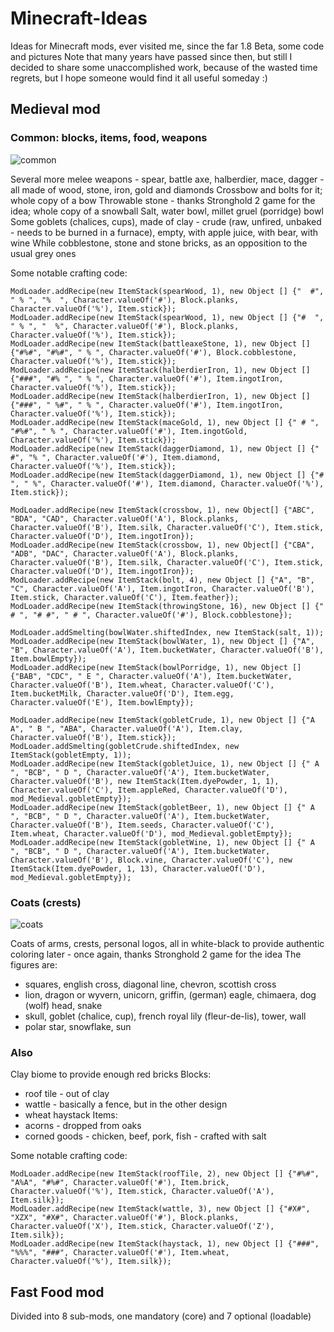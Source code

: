 # Minecraft-Ideas
Ideas for Minecraft mods, ever visited me, since the far 1.8 Beta, some code and pictures
Note that many years have passed since then, but still I decided to share some unaccomplished work, because of the wasted time regrets, but I hope someone would find it all useful someday :)

## Medieval mod

### Common: blocks, items, food, weapons

![common](https://github.com/MxGrv/Minecraft-Ideas/assets/18613763/87506e24-3a6b-405d-b61d-28237c9763fa)

Several more melee weapons - spear, battle axe, halberdier, mace, dagger - all made of wood, stone, iron, gold and diamonds
Crossbow and bolts for it; whole copy of a bow
Throwable stone - thanks Stronghold 2 game for the idea; whole copy of a snowball
Salt, water bowl, millet gruel (porridge) bowl
Some goblets (chalices, cups), made of clay - crude (raw, unfired, unbaked - needs to be burned in a furnace), empty, with apple juice, with bear, with wine
While cobblestone, stone and stone bricks, as an opposition to the usual grey ones

Some notable crafting code:
```
ModLoader.addRecipe(new ItemStack(spearWood, 1), new Object [] {"  #", " % ", "%  ", Character.valueOf('#'), Block.planks, Character.valueOf('%'), Item.stick});
ModLoader.addRecipe(new ItemStack(spearWood, 1), new Object [] {"#  ", " % ", "  %", Character.valueOf('#'), Block.planks, Character.valueOf('%'), Item.stick});
ModLoader.addRecipe(new ItemStack(battleaxeStone, 1), new Object [] {"#%#", "#%#", " % ", Character.valueOf('#'), Block.cobblestone, Character.valueOf('%'), Item.stick});
ModLoader.addRecipe(new ItemStack(halberdierIron, 1), new Object [] {"###", "#% ", " % ", Character.valueOf('#'), Item.ingotIron, Character.valueOf('%'), Item.stick});
ModLoader.addRecipe(new ItemStack(halberdierIron, 1), new Object [] {"###", " %#", " % ", Character.valueOf('#'), Item.ingotIron, Character.valueOf('%'), Item.stick});
ModLoader.addRecipe(new ItemStack(maceGold, 1), new Object [] {" # ", "#%#", " % ", Character.valueOf('#'), Item.ingotGold, Character.valueOf('%'), Item.stick});
ModLoader.addRecipe(new ItemStack(daggerDiamond, 1), new Object [] {" #", "% ", Character.valueOf('#'), Item.diamond, Character.valueOf('%'), Item.stick});
ModLoader.addRecipe(new ItemStack(daggerDiamond, 1), new Object [] {"# ", " %", Character.valueOf('#'), Item.diamond, Character.valueOf('%'), Item.stick});

ModLoader.addRecipe(new ItemStack(crossbow, 1), new Object[] {"ABC", "BDA", "CAD", Character.valueOf('A'), Block.planks, Character.valueOf('B'), Item.silk, Character.valueOf('C'), Item.stick, Character.valueOf('D'), Item.ingotIron});
ModLoader.addRecipe(new ItemStack(crossbow, 1), new Object[] {"CBA", "ADB", "DAC", Character.valueOf('A'), Block.planks, Character.valueOf('B'), Item.silk, Character.valueOf('C'), Item.stick, Character.valueOf('D'), Item.ingotIron});
ModLoader.addRecipe(new ItemStack(bolt, 4), new Object [] {"A", "B", "C", Character.valueOf('A'), Item.ingotIron, Character.valueOf('B'), Item.stick, Character.valueOf('C'), Item.feather});
ModLoader.addRecipe(new ItemStack(throwingStone, 16), new Object [] {" # ", "# #", " # ", Character.valueOf('#'), Block.cobblestone});

ModLoader.addSmelting(bowlWater.shiftedIndex, new ItemStack(salt, 1)); 
ModLoader.addRecipe(new ItemStack(bowlWater, 1), new Object [] {"A", "B", Character.valueOf('A'), Item.bucketWater, Character.valueOf('B'), Item.bowlEmpty});
ModLoader.addRecipe(new ItemStack(bowlPorridge, 1), new Object [] {"BAB", "CDC", " E ", Character.valueOf('A'), Item.bucketWater, Character.valueOf('B'), Item.wheat, Character.valueOf('C'), Item.bucketMilk, Character.valueOf('D'), Item.egg, Character.valueOf('E'), Item.bowlEmpty});

ModLoader.addRecipe(new ItemStack(gobletCrude, 1), new Object [] {"A A", " B ", "ABA", Character.valueOf('A'), Item.clay, Character.valueOf('B'), Item.stick});
ModLoader.addSmelting(gobletCrude.shiftedIndex, new ItemStack(gobletEmpty, 1));
ModLoader.addRecipe(new ItemStack(gobletJuice, 1), new Object [] {" A ", "BCB", " D ", Character.valueOf('A'), Item.bucketWater, Character.valueOf('B'), new ItemStack(Item.dyePowder, 1, 1), Character.valueOf('C'), Item.appleRed, Character.valueOf('D'), mod_Medieval.gobletEmpty});
ModLoader.addRecipe(new ItemStack(gobletBeer, 1), new Object [] {" A ", "BCB", " D ", Character.valueOf('A'), Item.bucketWater, Character.valueOf('B'), Item.seeds, Character.valueOf('C'), Item.wheat, Character.valueOf('D'), mod_Medieval.gobletEmpty});
ModLoader.addRecipe(new ItemStack(gobletWine, 1), new Object [] {" A ", "BCB", " D ", Character.valueOf('A'), Item.bucketWater, Character.valueOf('B'), Block.vine, Character.valueOf('C'), new ItemStack(Item.dyePowder, 1, 13), Character.valueOf('D'), mod_Medieval.gobletEmpty});
```

### Coats (crests)

![coats](https://github.com/MxGrv/Minecraft-Ideas/assets/18613763/53e2b8de-c3b4-4730-943b-f3b8cc54b80c)

Coats of arms, crests, personal logos, all in white-black to provide authentic coloring later - once again, thanks Stronghold 2 game for the idea
The figures are:
* squares, english cross, diagonal line, chevron, scottish cross
* lion, dragon or wyvern, unicorn, griffin, (german) eagle, chimaera, dog (wolf) head, snake
* skull, goblet (chalice, cup), french royal lily (fleur-de-lis), tower, wall
* polar star, snowflake, sun

### Also

Clay biome to provide enough red bricks
Blocks:
* roof tile - out of clay
* wattle - basically a fence, but in the other design
* wheat haystack
Items:
* acorns - dropped from oaks
* corned goods - chicken, beef, pork, fish - crafted with salt

Some notable crafting code:
```
ModLoader.addRecipe(new ItemStack(roofTile, 2), new Object [] {"#%#", "A%A", "#%#", Character.valueOf('#'), Item.brick, Character.valueOf('%'), Item.stick, Character.valueOf('A'), Item.silk});
ModLoader.addRecipe(new ItemStack(wattle, 3), new Object [] {"#X#", "XZX", "#X#", Character.valueOf('#'), Block.planks, Character.valueOf('X'), Item.stick, Character.valueOf('Z'), Item.silk});
ModLoader.addRecipe(new ItemStack(haystack, 1), new Object [] {"###", "%%%", "###", Character.valueOf('#'), Item.wheat, Character.valueOf('%'), Item.silk});
```

## Fast Food mod

Divided into 8 sub-mods, one mandatory (core) and 7 optional (loadable)
